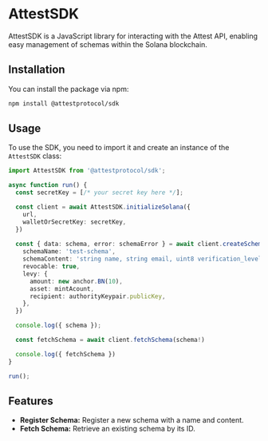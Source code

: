 # AttestSDK

AttestSDK is a JavaScript library for interacting with the Attest API, enabling easy management of schemas within the Solana blockchain.

## Installation

You can install the package via npm:

```bash
npm install @attestprotocol/sdk
```



## Usage

To use the SDK, you need to import it and create an instance of the `AttestSDK` class:

```ts
import AttestSDK from '@attestprotocol/sdk';

async function run() {
  const secretKey = [/* your secret key here */];

  const client = await AttestSDK.initializeSolana({
    url,
    walletOrSecretKey: secretKey,
  })
  
  const { data: schema, error: schemaError } = await client.createSchema({
    schemaName: 'test-schema',
    schemaContent: 'string name, string email, uint8 verification_level',
    revocable: true,
    levy: {
      amount: new anchor.BN(10),
      asset: mintAcount,
      recipient: authorityKeypair.publicKey,
    },
  })

  console.log({ schema });

  const fetchSchema = await client.fetchSchema(schema!)

  console.log({ fetchSchema })
}

run();

```

## Features
- **Register Schema:** Register a new schema with a name and content.
- **Fetch Schema:** Retrieve an existing schema by its ID.


